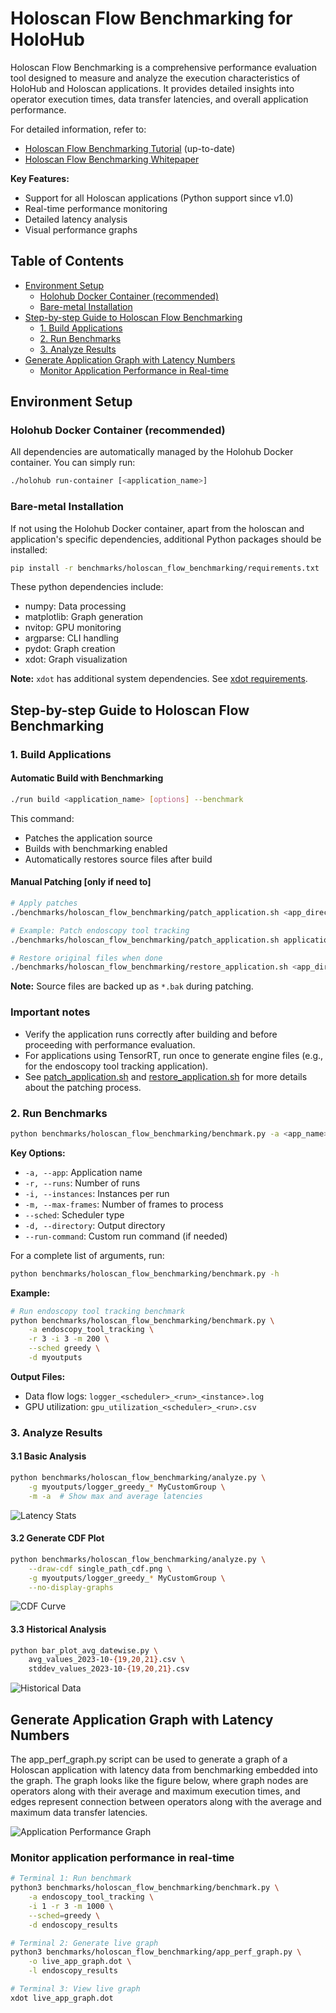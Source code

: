 # Holoscan Flow Benchmarking for HoloHub

Holoscan Flow Benchmarking is a comprehensive performance evaluation tool designed to measure and analyze the execution characteristics of HoloHub and Holoscan applications. It provides detailed insights into operator execution times, data transfer latencies, and overall application performance.

For detailed information, refer to:

- [Holoscan Flow Benchmarking Tutorial](./flow_benchmarking_tutorial.md) (up-to-date)
- [Holoscan Flow Benchmarking Whitepaper](https://developer.download.nvidia.com/holoscan/Holoscan-Flow-Benchmarking.pdf)

**Key Features:**

- Support for all Holoscan applications (Python support since v1.0)
- Real-time performance monitoring
- Detailed latency analysis
- Visual performance graphs

## Table of Contents

- [Environment Setup](#environment-setup)
  - [Holohub Docker Container (recommended)](#holohub-docker-container-recommended)
  - [Bare-metal Installation](#bare-metal-installation)
- [Step-by-step Guide to Holoscan Flow Benchmarking](#step-by-step-guide-to-holoscan-flow-benchmarking)
  - [1. Build Applications](#1-build-applications)
  - [2. Run Benchmarks](#2-run-benchmarks)
  - [3. Analyze Results](#3-analyze-results)
- [Generate Application Graph with Latency Numbers](#generate-application-graph-with-latency-numbers)
  - [Monitor Application Performance in Real-time](#monitor-application-performance-in-real-time)

## Environment Setup

### Holohub Docker Container (recommended)

All dependencies are automatically managed by the Holohub Docker container. You can simply run:

```bash
./holohub run-container [<application_name>]
```

### Bare-metal Installation

If not using the Holohub Docker container, apart from the holoscan and application's specific dependencies, additional Python packages should be installed:

```bash
pip install -r benchmarks/holoscan_flow_benchmarking/requirements.txt
```

These python dependencies include:

- numpy: Data processing
- matplotlib: Graph generation
- nvitop: GPU monitoring
- argparse: CLI handling
- pydot: Graph creation
- xdot: Graph visualization

**Note:** `xdot` has additional system dependencies. See [xdot requirements](https://github.com/jrfonseca/xdot.py?tab=readme-ov-file#requirements).

## Step-by-step Guide to Holoscan Flow Benchmarking

### 1. Build Applications

#### Automatic Build with Benchmarking

```bash
./run build <application_name> [options] --benchmark
```

This command:

- Patches the application source
- Builds with benchmarking enabled
- Automatically restores source files after build

#### Manual Patching [only if need to]

```bash
# Apply patches
./benchmarks/holoscan_flow_benchmarking/patch_application.sh <app_directory>

# Example: Patch endoscopy tool tracking
./benchmarks/holoscan_flow_benchmarking/patch_application.sh applications/endoscopy_tool_tracking

# Restore original files when done
./benchmarks/holoscan_flow_benchmarking/restore_application.sh <app_directory>
```

**Note:** Source files are backed up as `*.bak` during patching.

### Important notes

- Verify the application runs correctly after building and before proceeding with performance evaluation.
- For applications using TensorRT, run once to generate engine files (e.g., for the endoscopy tool tracking application).
- See [patch_application.sh](./patch_application.sh) and [restore_application.sh](./restore_application.sh) for more details about the patching process.

### 2. Run Benchmarks

```bash
python benchmarks/holoscan_flow_benchmarking/benchmark.py -a <app_name> [options]
```

**Key Options:**

- `-a, --app`: Application name
- `-r, --runs`: Number of runs
- `-i, --instances`: Instances per run
- `-m, --max-frames`: Number of frames to process
- `--sched`: Scheduler type
- `-d, --directory`: Output directory
- `--run-command`: Custom run command (if needed)

For a complete list of arguments, run:

```bash
python benchmarks/holoscan_flow_benchmarking/benchmark.py -h
```

**Example:**

```bash
# Run endoscopy tool tracking benchmark
python benchmarks/holoscan_flow_benchmarking/benchmark.py \
    -a endoscopy_tool_tracking \
    -r 3 -i 3 -m 200 \
    --sched greedy \
    -d myoutputs
```

**Output Files:**

- Data flow logs: `logger_<scheduler>_<run>_<instance>.log`
- GPU utilization: `gpu_utilization_<scheduler>_<run>.csv`

### 3. Analyze Results

#### 3.1 Basic Analysis

```bash
python benchmarks/holoscan_flow_benchmarking/analyze.py \
    -g myoutputs/logger_greedy_* MyCustomGroup \
    -m -a  # Show max and average latencies
```

![Latency Stats](sample_output.png)

#### 3.2 Generate CDF Plot

```bash
python benchmarks/holoscan_flow_benchmarking/analyze.py \
    --draw-cdf single_path_cdf.png \
    -g myoutputs/logger_greedy_* MyCustomGroup \
    --no-display-graphs
```

![CDF Curve](single_path_cdf.png)

#### 3.3 Historical Analysis

```bash
python bar_plot_avg_datewise.py \
    avg_values_2023-10-{19,20,21}.csv \
    stddev_values_2023-10-{19,20,21}.csv
```

![Historical Data](avg_2023-10-21.png)

## Generate Application Graph with Latency Numbers

The app_perf_graph.py script can be used to generate a graph of a Holoscan application with latency data from benchmarking embedded into the graph. The graph looks like the figure below, where graph nodes are operators along with their average and maximum execution times, and edges represent connection between operators along with the average and maximum data transfer latencies.

![Application Performance Graph](application_perf.png)

### Monitor application performance in real-time

```bash
# Terminal 1: Run benchmark
python3 benchmarks/holoscan_flow_benchmarking/benchmark.py \
    -a endoscopy_tool_tracking \
    -i 1 -r 3 -m 1000 \
    --sched=greedy \
    -d endoscopy_results

# Terminal 2: Generate live graph
python3 benchmarks/holoscan_flow_benchmarking/app_perf_graph.py \
    -o live_app_graph.dot \
    -l endoscopy_results

# Terminal 3: View live graph
xdot live_app_graph.dot
```
